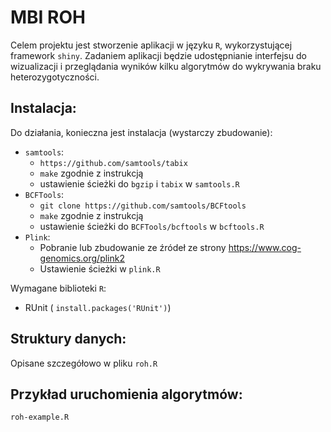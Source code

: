 MBI ROH
=======

Celem projektu jest stworzenie aplikacji w języku `R`, wykorzystującej framework `shiny`. Zadaniem aplikacji będzie udostępnianie interfejsu do wizualizacji i przeglądania wyników kilku algorytmów do wykrywania braku heterozygotyczności.

Instalacja:
----------
Do działania, konieczna jest instalacja (wystarczy zbudowanie):

- `samtools`:
  - `https://github.com/samtools/tabix`
  - `make` zgodnie z instrukcją
  - ustawienie ścieżki do `bgzip` i `tabix` w `samtools.R`
- `BCFTools`:
  - `git clone https://github.com/samtools/BCFtools`
  - `make` zgodnie z instrukcją
  - ustawienie ścieżki do `BCFTools/bcftools` w `bcftools.R`
- `Plink`:
  - Pobranie lub zbudowanie ze źródeł ze strony https://www.cog-genomics.org/plink2
  - Ustawienie ścieżki w `plink.R`

Wymagane biblioteki `R`:

 - RUnit ( `install.packages('RUnit')`)

Struktury danych:
-----------------
Opisane szczegółowo w pliku `roh.R`

Przykład uruchomienia algorytmów:
---------------------------------
`roh-example.R`